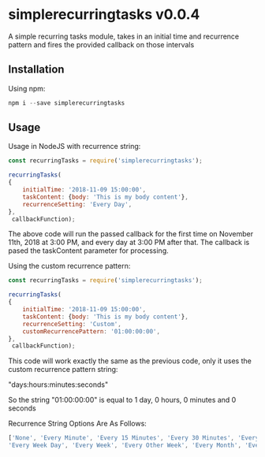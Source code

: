 # simplerecurringtasks v0.0.4
A simple recurring tasks module, takes in an initial time and recurrence pattern and fires the provided callback on those intervals

## Installation
Using npm:
```javascript
npm i --save simplerecurringtasks
```
## Usage
Usage in NodeJS with recurrence string:
```javascript
const recurringTasks = require('simplerecurringtasks');

recurringTasks(
{
	initialTime: '2018-11-09 15:00:00',
	taskContent: {body: 'This is my body content'},
	recurrenceSetting: 'Every Day',
},
 callbackFunction);
```
The above code will run the passed callback for the first time on November 11th, 2018 at 3:00 PM, and every day at 3:00 PM after that. The callback is pased the taskContent parameter for processing.

Using the custom recurrence pattern:
```javascript
const recurringTasks = require('simplerecurringtasks');

recurringTasks(
{
	initialTime: '2018-11-09 15:00:00',
	taskContent: {body: 'This is my body content'},
	recurrenceSetting: 'Custom',
	customRecurrencePattern: '01:00:00:00',
},
 callbackFunction);
```
This code will work exactly the same as the previous code, only it uses the custom recurrence pattern string:

 "days:hours:minutes:seconds"

So the string "01:00:00:00" is equal to 1 day, 0 hours, 0 minutes and 0 seconds

Recurrence String Options Are As Follows:
```javascript
['None', 'Every Minute', 'Every 15 Minutes', 'Every 30 Minutes', 'Every Hour', 'Every Day',
'Every Week Day', 'Every Week', 'Every Other Week', 'Every Month', 'Every Year']
```

